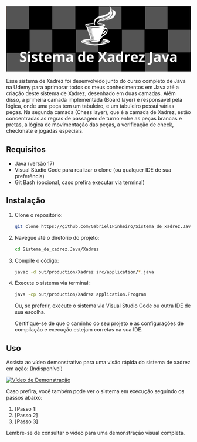 
![Banner](https://github.com/Gabriel1Pinheiro/Sistema_de_xadrez.Java/blob/master/JAVA.png)


Esse sistema de Xadrez foi desenvolvido junto do curso completo de Java na Udemy para aprimorar todos os meus conhecimentos em Java até a criação deste sistema de Xadrez, desenhado em duas camadas. Além disso, a primeira camada implementada (Board layer) é responsável pela lógica, onde uma peça tem um tabuleiro, e um tabuleiro possui várias peças. Na segunda camada (Chess layer), que é a camada de Xadrez, estão concentradas as regras de passagem de turno entre as peças brancas e pretas, a lógica de movimentação das peças, a verificação de check, checkmate e jogadas especiais.

## Requisitos

- Java (versão 17)
- Visual Studio Code para realizar o clone (ou qualquer IDE de sua preferência)
- Git Bash (opcional, caso prefira executar via terminal)

## Instalação

1. Clone o repositório:

    ```bash
    git clone https://github.com/Gabriel1Pinheiro/Sistema_de_xadrez.Java.git
    ```

2. Navegue até o diretório do projeto:

    ```bash
    cd Sistema_de_xadrez.Java/Xadrez
    ```

3. Compile o código:

    ```bash
    javac -d out/production/Xadrez src/application/*.java
    ```

4. Execute o sistema via terminal:

    ```bash
    java -cp out/production/Xadrez application.Program
    ```

   Ou, se preferir, execute o sistema via Visual Studio Code ou outra IDE de sua escolha.

   Certifique-se de que o caminho do seu projeto e as configurações de compilação e execução estejam corretas na sua IDE.

## Uso

Assista ao vídeo demonstrativo para uma visão rápida do sistema de xadrez em ação:
(Indisponível)

[![Vídeo de Demonstração](https://example.com/link-para-miniatura-do-video.png)](https://example.com/link-para-o-video)

Caso prefira, você também pode ver o sistema em execução seguindo os passos abaixo:

1. [Passo 1]
2. [Passo 2]
3. [Passo 3]

Lembre-se de consultar o vídeo para uma demonstração visual completa.
